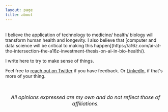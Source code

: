 ```yaml
---
layout: page
title: about
---
```



<br>
I believe the application of technology to medicine/ health/ biology will transform human health and longevity. I also believe that [computer and data science will be critical to making this happen](https://a16z.com/ai-at-the-intersection-the-a16z-investment-thesis-on-ai-in-bio-health/).

I write here to try to make sense of things.

Feel free to [reach out on Twitter](https://twitter.com/tfarrell01) if you have feedback. Or [LinkedIn](https://www.linkedin.com/in/tfarrell01), if that's more of your thing.

<br>
<br>

<div style="text-align: center;">
  <span style="font-size:12pt"><i>All opinions expressed are my own and do not reflect those of affiliations.</i></span>
</div>
